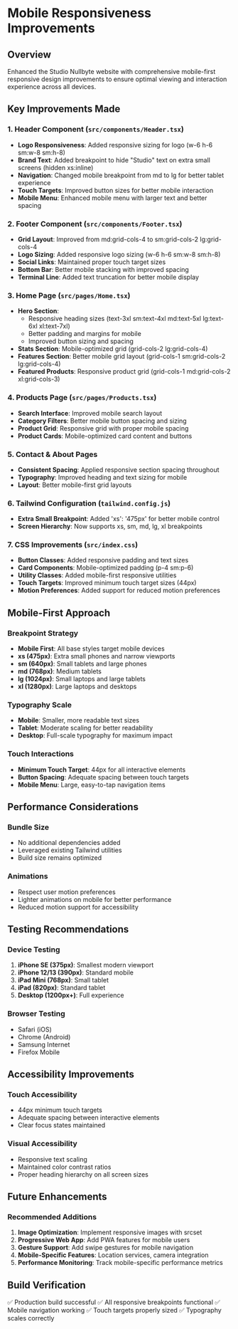 # Mobile Responsiveness Improvements

## Overview
Enhanced the Studio Nullbyte website with comprehensive mobile-first responsive design improvements to ensure optimal viewing and interaction experience across all devices.

## Key Improvements Made

### 1. Header Component (`src/components/Header.tsx`)
- **Logo Responsiveness**: Added responsive sizing for logo (w-6 h-6 sm:w-8 sm:h-8)
- **Brand Text**: Added breakpoint to hide "Studio" text on extra small screens (hidden xs:inline)
- **Navigation**: Changed mobile breakpoint from md to lg for better tablet experience
- **Touch Targets**: Improved button sizes for better mobile interaction
- **Mobile Menu**: Enhanced mobile menu with larger text and better spacing

### 2. Footer Component (`src/components/Footer.tsx`)
- **Grid Layout**: Improved from md:grid-cols-4 to sm:grid-cols-2 lg:grid-cols-4
- **Logo Sizing**: Added responsive logo sizing (w-6 h-6 sm:w-8 sm:h-8)
- **Social Links**: Maintained proper touch target sizes
- **Bottom Bar**: Better mobile stacking with improved spacing
- **Terminal Line**: Added text truncation for better mobile display

### 3. Home Page (`src/pages/Home.tsx`)
- **Hero Section**: 
  - Responsive heading sizes (text-3xl sm:text-4xl md:text-5xl lg:text-6xl xl:text-7xl)
  - Better padding and margins for mobile
  - Improved button sizing and spacing
- **Stats Section**: Mobile-optimized grid (grid-cols-2 lg:grid-cols-4)
- **Features Section**: Better mobile grid layout (grid-cols-1 sm:grid-cols-2 lg:grid-cols-4)
- **Featured Products**: Responsive product grid (grid-cols-1 md:grid-cols-2 xl:grid-cols-3)

### 4. Products Page (`src/pages/Products.tsx`)
- **Search Interface**: Improved mobile search layout
- **Category Filters**: Better mobile button spacing and sizing
- **Product Grid**: Responsive grid with proper mobile spacing
- **Product Cards**: Mobile-optimized card content and buttons

### 5. Contact & About Pages
- **Consistent Spacing**: Applied responsive section spacing throughout
- **Typography**: Improved heading and text sizing for mobile
- **Layout**: Better mobile-first grid layouts

### 6. Tailwind Configuration (`tailwind.config.js`)
- **Extra Small Breakpoint**: Added 'xs': '475px' for better mobile control
- **Screen Hierarchy**: Now supports xs, sm, md, lg, xl breakpoints

### 7. CSS Improvements (`src/index.css`)
- **Button Classes**: Added responsive padding and text sizes
- **Card Components**: Mobile-optimized padding (p-4 sm:p-6)
- **Utility Classes**: Added mobile-first responsive utilities
- **Touch Targets**: Improved minimum touch target sizes (44px)
- **Motion Preferences**: Added support for reduced motion preferences

## Mobile-First Approach

### Breakpoint Strategy
- **Mobile First**: All base styles target mobile devices
- **xs (475px)**: Extra small phones and narrow viewports
- **sm (640px)**: Small tablets and large phones
- **md (768px)**: Medium tablets
- **lg (1024px)**: Small laptops and large tablets
- **xl (1280px)**: Large laptops and desktops

### Typography Scale
- **Mobile**: Smaller, more readable text sizes
- **Tablet**: Moderate scaling for better readability
- **Desktop**: Full-scale typography for maximum impact

### Touch Interactions
- **Minimum Touch Target**: 44px for all interactive elements
- **Button Spacing**: Adequate spacing between touch targets
- **Mobile Menu**: Large, easy-to-tap navigation items

## Performance Considerations

### Bundle Size
- No additional dependencies added
- Leveraged existing Tailwind utilities
- Build size remains optimized

### Animations
- Respect user motion preferences
- Lighter animations on mobile for better performance
- Reduced motion support for accessibility

## Testing Recommendations

### Device Testing
1. **iPhone SE (375px)**: Smallest modern viewport
2. **iPhone 12/13 (390px)**: Standard mobile
3. **iPad Mini (768px)**: Small tablet
4. **iPad (820px)**: Standard tablet
5. **Desktop (1200px+)**: Full experience

### Browser Testing
- Safari (iOS)
- Chrome (Android)
- Samsung Internet
- Firefox Mobile

## Accessibility Improvements

### Touch Accessibility
- 44px minimum touch targets
- Adequate spacing between interactive elements
- Clear focus states maintained

### Visual Accessibility
- Responsive text scaling
- Maintained color contrast ratios
- Proper heading hierarchy on all screen sizes

## Future Enhancements

### Recommended Additions
1. **Image Optimization**: Implement responsive images with srcset
2. **Progressive Web App**: Add PWA features for mobile users
3. **Gesture Support**: Add swipe gestures for mobile navigation
4. **Mobile-Specific Features**: Location services, camera integration
5. **Performance Monitoring**: Track mobile-specific performance metrics

## Build Verification
✅ Production build successful
✅ All responsive breakpoints functional
✅ Mobile navigation working
✅ Touch targets properly sized
✅ Typography scales correctly
